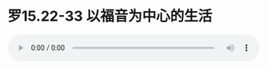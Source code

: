 # 罗15.22-33 以福音为中心的生活

<audio style="width: 100%;" preload="false" controls controlslist="nodownload"><source src="//cdn.wechat.edu.pl/audio/mp3/old/12359.mp3" type="audio/mpeg">Your browser does not support the audio element.</audio>


